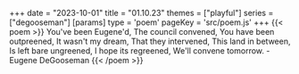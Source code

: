 +++
date = "2023-10-01"
title = "01.10.23"
themes = ["playful"]
series = ["degooseman"]
[params]
  type = 'poem'
  pageKey = 'src/poem.js'
+++
{{< poem >}}
You've been Eugene'd,
The council convened,
You have been outpreened,
It wasn't my dream,
That they intervened,
This land in between,
Is left bare ungreened,
I hope its regreened,
We'll convene tomorrow.
\- Eugene DeGooseman
{{< /poem >}}